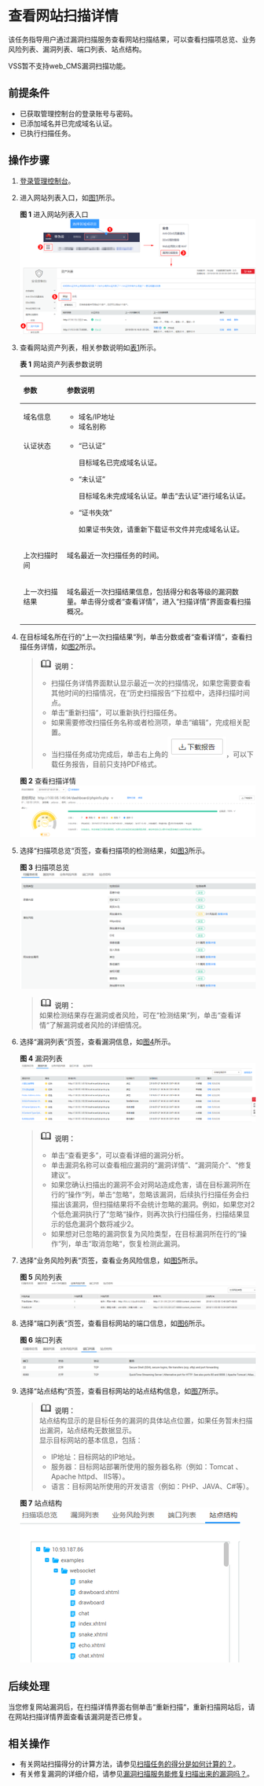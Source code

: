 # 查看网站扫描详情<a name="vss_01_0068"></a>

该任务指导用户通过漏洞扫描服务查看网站扫描结果，可以查看扫描项总览、业务风险列表、漏洞列表、端口列表、站点结构。

VSS暂不支持web\_CMS漏洞扫描功能。

## 前提条件<a name="section330014101317"></a>

-   已获取管理控制台的登录账号与密码。
-   已添加域名并已完成域名认证。
-   已执行扫描任务。

## 操作步骤<a name="section676171715510"></a>

1.  [登录管理控制台](https://console.huaweicloud.com/)。
2.  进入网站列表入口，如[图1](#fig1450112312152)所示。

    **图 1**  进入网站列表入口<a name="fig1450112312152"></a>  
    ![](figures/进入网站列表入口.png "进入网站列表入口")

3.  查看网站资产列表，相关参数说明如[表1](#table11938700161133)所示。

    **表 1**  网站资产列表参数说明

    <a name="table11938700161133"></a>
    <table><thead align="left"><tr id="row41637521161133"><th class="cellrowborder" valign="top" width="18.44%" id="mcps1.2.3.1.1"><p id="p20546669161133"><a name="p20546669161133"></a><a name="p20546669161133"></a>参数</p>
    </th>
    <th class="cellrowborder" valign="top" width="81.56%" id="mcps1.2.3.1.2"><p id="p53667510161133"><a name="p53667510161133"></a><a name="p53667510161133"></a>参数说明</p>
    </th>
    </tr>
    </thead>
    <tbody><tr id="row310980382146"><td class="cellrowborder" valign="top" width="18.44%" headers="mcps1.2.3.1.1 "><p id="p359131202146"><a name="p359131202146"></a><a name="p359131202146"></a>域名信息</p>
    </td>
    <td class="cellrowborder" valign="top" width="81.56%" headers="mcps1.2.3.1.2 "><a name="ul11042195211350"></a><a name="ul11042195211350"></a><ul id="ul11042195211350"><li>域名/IP地址</li><li>域名别称</li></ul>
    </td>
    </tr>
    <tr id="row613352015396"><td class="cellrowborder" valign="top" width="18.44%" headers="mcps1.2.3.1.1 "><p id="p11133112043913"><a name="p11133112043913"></a><a name="p11133112043913"></a>认证状态</p>
    </td>
    <td class="cellrowborder" valign="top" width="81.56%" headers="mcps1.2.3.1.2 "><a name="ul2638145924314"></a><a name="ul2638145924314"></a><ul id="ul2638145924314"><li><span class="parmvalue" id="parmvalue114181799456"><a name="parmvalue114181799456"></a><a name="parmvalue114181799456"></a>“已认证”</span><p id="p1227181174416"><a name="p1227181174416"></a><a name="p1227181174416"></a>目标域名已完成域名认证。</p>
    </li></ul>
    <a name="ul39646437212223"></a><a name="ul39646437212223"></a><ul id="ul39646437212223"><li><span class="parmvalue" id="parmvalue385381134517"><a name="parmvalue385381134517"></a><a name="parmvalue385381134517"></a>“未认证”</span><p id="p6319893212223"><a name="p6319893212223"></a><a name="p6319893212223"></a>目标域名未完成域名认证。单击<span class="uicontrol" id="uicontrol56879044212223"><a name="uicontrol56879044212223"></a><a name="uicontrol56879044212223"></a>“去认证”</span>进行域名认证。</p>
    </li><li><span class="parmvalue" id="parmvalue175468142451"><a name="parmvalue175468142451"></a><a name="parmvalue175468142451"></a>“证书失效”</span><p id="p49749493320"><a name="p49749493320"></a><a name="p49749493320"></a>如果证书失效，请重新下载证书文件并完成域名认证。</p>
    </li></ul>
    </td>
    </tr>
    <tr id="row6697271721424"><td class="cellrowborder" valign="top" width="18.44%" headers="mcps1.2.3.1.1 "><p id="p5608101621424"><a name="p5608101621424"></a><a name="p5608101621424"></a>上次扫描时间</p>
    </td>
    <td class="cellrowborder" valign="top" width="81.56%" headers="mcps1.2.3.1.2 "><p id="p137922013144015"><a name="p137922013144015"></a><a name="p137922013144015"></a>域名最近一次扫描任务的时间。</p>
    </td>
    </tr>
    <tr id="row1072416455392"><td class="cellrowborder" valign="top" width="18.44%" headers="mcps1.2.3.1.1 "><p id="p9724845123918"><a name="p9724845123918"></a><a name="p9724845123918"></a>上一次扫描结果</p>
    </td>
    <td class="cellrowborder" valign="top" width="81.56%" headers="mcps1.2.3.1.2 "><p id="p4626846021424"><a name="p4626846021424"></a><a name="p4626846021424"></a>域名最近一次扫描结果信息，包括得分和各等级的漏洞数量。单击得分或者<span class="uicontrol" id="uicontrol117271116194115"><a name="uicontrol117271116194115"></a><a name="uicontrol117271116194115"></a>“查看详情”</span>，进入<span class="wintitle" id="wintitle5924150515"><a name="wintitle5924150515"></a><a name="wintitle5924150515"></a>“扫描详情”</span>界面查看扫描概况。</p>
    </td>
    </tr>
    </tbody>
    </table>

4.  在目标域名所在行的“上一次扫描结果“列，单击分数或者“查看详情“，查看扫描任务详情，如[图2](#fig57613177553)所示。

    >![](public_sys-resources/icon-note.gif) **说明：**   
    >-   扫描任务详情界面默认显示最近一次的扫描情况，如果您需要查看其他时间的扫描情况，在“历史扫描报告“下拉框中，选择扫描时间点。  
    >-   单击“重新扫描“，可以重新执行扫描任务。  
    >-   如果需要修改扫描任务名称或者检测项，单击“编辑“，完成相关配置。  
    >-   当扫描任务成功完成后，单击右上角的![](figures/icon-download.png)，可以下载任务报告，目前只支持PDF格式。  

    **图 2**  查看扫描详情<a name="fig57613177553"></a>  
    ![](figures/查看扫描详情.png "查看扫描详情")

5.  选择“扫描项总览“页签，查看扫描项的检测结果，如[图3](#fig937111401197)所示。

    **图 3**  扫描项总览<a name="fig937111401197"></a>  
    ![](figures/扫描项总览.png "扫描项总览")

    >![](public_sys-resources/icon-note.gif) **说明：**   
    >如果检测结果存在漏洞或者风险，可在“检测结果“列，单击“查看详情“了解漏洞或者风险的详细情况。  

6.  选择“漏洞列表“页签，查看漏洞信息，如[图4](#fig77611917175513)所示。

    **图 4**  漏洞列表<a name="fig77611917175513"></a>  
    ![](figures/漏洞列表.png "漏洞列表")

    >![](public_sys-resources/icon-note.gif) **说明：**   
    >-   单击“查看更多“，可以查看详细的漏洞分析。  
    >-   单击漏洞名称可以查看相应漏洞的“漏洞详情“、“漏洞简介“、“修复建议“。  
    >-   如果您确认扫描出的漏洞不会对网站造成危害，请在目标漏洞所在行的“操作“列，单击“忽略“，忽略该漏洞，后续执行扫描任务会扫描出该漏洞，但扫描结果将不会统计忽略的漏洞。例如，如果您对2个低危漏洞执行了“忽略“操作，则再次执行扫描任务，扫描结果显示的低危漏洞个数将减少2。  
    >-   如果想对已忽略的漏洞恢复为风险类型，在目标漏洞所在行的“操作“列，单击“取消忽略“，恢复检测此漏洞。  

7.  选择“业务风险列表“页签，查看业务风险信息，如[图5](#fig46892011205519)所示。

    **图 5**  风险列表<a name="fig46892011205519"></a>  
    ![](figures/风险列表.png "风险列表")

8.  选择“端口列表“页签，查看目标网站的端口信息，如[图6](#fig1676191745520)所示。

    **图 6**  端口列表<a name="fig1676191745520"></a>  
    ![](figures/端口列表.png "端口列表")

9.  选择“站点结构“页签，查看目标网站的站点结构信息，如[图7](#fig129510337427)所示。

    >![](public_sys-resources/icon-note.gif) **说明：**   
    >站点结构显示的是目标任务的漏洞的具体站点位置，如果任务暂未扫描出漏洞，站点结构无数据显示。  
    >显示目标网站的基本信息，包括：  
    >-   IP地址：目标网站的IP地址。  
    >-   服务器：目标网站部署所使用的服务器名称（例如：Tomcat 、Apache httpd、 IIS等）。  
    >-   语言：目标网站所使用的开发语言（例如：PHP、JAVA、C\#等）。  

    **图 7**  站点结构<a name="fig129510337427"></a>  
    ![](figures/站点结构.png "站点结构")


## 后续处理<a name="section9170651103416"></a>

当您修复网站漏洞后，在扫描详情界面右侧单击“重新扫描“，重新扫描网站后，请在网站扫描详情界面查看该漏洞是否已修复。

## 相关操作<a name="section52961031184"></a>

-   有关网站扫描得分的计算方法，请参见[扫描任务的得分是如何计算的？](https://support.huaweicloud.com/vss_faq/vss_01_0049.html)。
-   有关修复漏洞的详细介绍，请参见[漏洞扫描服务能修复扫描出来的漏洞吗？](https://support.huaweicloud.com/vss_faq/vss_01_0100.html)。

